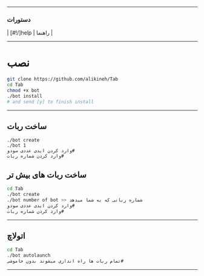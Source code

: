 


* * *

### دستورات


| [#!/]help | راهنما  |


* * *

# نصب

```sh
git clone https://github.com/alikineh/Tab
cd Tab
chmod +x bot
./bot install
# and send [y] to finish install
```
* * *
## ساخت ربات
```
./bot create
./bot 1
وارد کردن ایدی عددی سودو#
وارد کردن شماره ربات#
```
## ساخت ربات های بیش تر

```sh
cd Tab
./bot create
./bot number of bot >> شماره رباتی که به شما میدهد
وارد کردن ایدی عددی سودو#
وارد کردن شماره ربات#
```
* * *
## اتولاچ
```sh
cd Tab
./bot autolaunch
تمام ربات ها راه اندازی میشوند بدون خاموشی#
```
***
